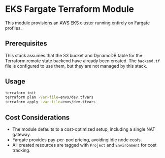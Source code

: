 # EKS Fargate Terraform Module

This module provisions an AWS EKS cluster running entirely on Fargate profiles.

## Prerequisites

This stack assumes that the S3 bucket and DynamoDB table for the Terraform remote state backend have already been created. The `backend.tf` file is configured to use them, but they are not managed by this stack.

## Usage

```bash
terraform init
terraform plan -var-file=envs/dev.tfvars
terraform apply -var-file=envs/dev.tfvars
```

## Cost Considerations

- The module defaults to a cost-optimized setup, including a single NAT gateway.
- Fargate provides pay-per-pod pricing, avoiding idle node costs.
- All created resources are tagged with `Project` and `Environment` for cost tracking.
